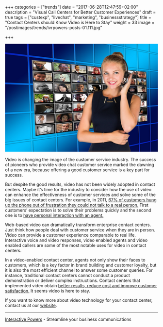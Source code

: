 +++
categories = ["trends"]
date = "2017-06-28T12:47:59+02:00"
description = "Visual Call Centers for Better Customer Experiences"
draft = true
tags = ["custexp", "livechat", "marketing", "businessstrategy"]
title = "Contact Centers should Know Video is Here to Stay"
weight = 33
image = "/postimages/trends/ivrpowers-posts-01.111.jpg"

+++

![Woman and screens](/postimages/trends/ivrpowers-posts-01.111.jpg)

Video is changing the image of the customer service industry. The success of pioneers who provide video chat customer service marked the dawning of a new era, because offering a good customer service is a key part for success.

But despite the good results, video has not been widely adopted in contact centers. Maybe it’s time for the industry to consider how the use of video can enhance the effectiveness of customer services and solve some of the big issues of contact centers. For example, in 2011, [67% of customers hung up the phone out of frustration they could not talk to a real person.](https://www.helpscout.net/75-customer-service-facts-quotes-statistics/) First customers’ expectation is to solve their problems quickly and the second one is to [have personal interaction with an agent.](https://www.talkdesk.com/resources/infographics/what-customers-want-from-support-contact-centers)

Web-based video can dramatically transform enterprise contact centers. Just think how people deal with customer service when they are in person. Video can provide a customer experience comparable to real life. Interactive voice and video responses, video enabled agents and video enabled callers are some of the most notable uses for video in contact centers.

In a video-enabled contact center, agents not only show their faces to customers, which is a key factor in brand building and customer loyalty, but it is also the most efficient channel to answer some customer queries. For instance, traditional contact centers cannot conduct a product demonstration or deliver complex instructions. Contact centers that implemented video obtain [better results, reduce cost and improve customer satisfaction.](https://www.dialogic.com/~/media/products/docs/whitepapers/11722-video-contact-ctr-wp.pdf) It seems video is here to stay. 

If you want to know more about video technology for your contact center, contact us at our [website](http://www.ivrpowers.com).

---
[Interactive Powers](http://www.ivrpowers.com/) - Streamline your business communications




